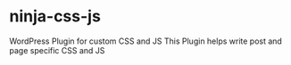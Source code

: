 # ninja-css-js
WordPress Plugin for custom CSS and JS
This Plugin helps write post and page specific CSS and JS
